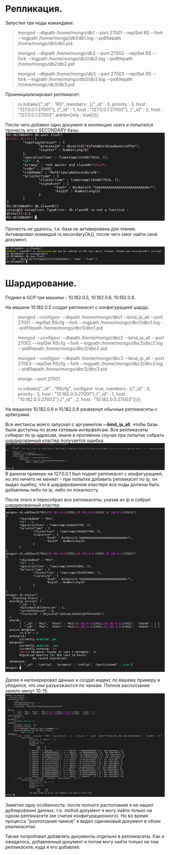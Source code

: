 # Репликация.
Запустил три ноды командами:

>mongod --dbpath /home/mongo/db1 --port 27001 --replSet RS --fork --logpath /home/mongo/db1/db1.log --pidfilepath /home/mongo/db1/db1.pid
>
>mongod --dbpath /home/mongo/db2 --port 27002 --replSet RS --fork --logpath /home/mongo/db2/db2.log --pidfilepath /home/mongo/db2/db2.pid
>
>mongod --dbpath /home/mongo/db3 --port 27003 --replSet RS --fork --logpath /home/mongo/db3/db3.log --pidfilepath /home/mongo/db3/db3.pid

Проинициализировал репликасет:

>rs.initiate({"_id" : "RS", members : [{"_id" : 0, priority : 3, host : "127.0.0.1:27001"}, {"_id" : 1, host : "127.0.0.1:27002"}, {"_id" : 2, host : "127.0.0.1:27003", arbiterOnly : true}]});

После чего добавил один документ в коллекцию users и попытался прочесть его с SECONDARY базы.
![alt text](https://github.com/kot-mechanic/mongodb_otus/blob/main/screen/11111111111111111.png)

Прочесть не удалось, т.к. база не активирована для чтения.
Активировал командой rs.secondaryOk(), после чего смог найти свой документ.

![alt text](https://github.com/kot-mechanic/mongodb_otus/blob/main/screen/222222222222222222.png)


# Шардирование.
Поднял в GCP три машины - 10.182.0.5, 10.182.0.6, 10.182.0.8.

На машине 10.182.0.5 создал репликасет с конфигурацией шарда.
>mongod --configsvr --dbpath /home/mongo/dbc1 --bind_ip_all --port 27001 --replSet RScfg --fork --logpath /home/mongo/dbc1/dbc1.log --pidfilepath /home/mongo/dbc1/dbc1.pid
>
>mongod --configsvr --dbpath /home/mongo/dbc2 --bind_ip_all --port 27002 --replSet RScfg --fork --logpath /home/mongo/dbc2/dbc2.log --pidfilepath /home/mongo/dbc2/dbc2.pid
>
>mongod --configsvr --dbpath /home/mongo/dbc3 --bind_ip_all --port 27003 --replSet RScfg --fork --logpath /home/mongo/dbc3/dbc3.log --pidfilepath /home/mongo/dbc3/dbc3.pid
>
>mongo --port 27001
>
>rs.initiate({"_id" : "RScfg", configsvr: true, members : [{"_id" : 0, priority : 3, host : "10.182.0.5:27001"},{"_id" : 1, host : "10.182.0.5:27002"},{"_id" : 2, host : "10.182.0.5:27003"}]});

На машинах 10.182.0.6 и 10.182.0.9 развернул обычные репликасеты с арбитрами.

Все инстансы монго запускал с аргументом **--bind_ip_all**, чтобы базы были доступны по всем сетевым интерфейсам.
Все репликасеты собирал по ip-адресам, иначе в противном случае при попытке собрать шардированный кластер получается ошибка:
![alt text](https://github.com/kot-mechanic/mongodb_otus/blob/main/screen/2022-02-07%2019_46_28-Window.png)
В данном примере на 127.0.0.1 был поднят репликасет с конфигурацией, но это ничего не меняет - при попытке добавить репликасет по ip, он выдал ошибку, что в шардированном кластере все ноды должны быть добавлены либо по ip, либо по локалхосту.

После этого я пересобрал все репликасеты, указав их ip и собрал шардированный кластер.
![alt text](https://github.com/kot-mechanic/mongodb_otus/blob/main/screen/2022-02-07%2020_10_32-Window.png)

Далее я нагенерировал данных и создал индекс по вашему примеру и убедился, что они разъезжаются по чанкам. Полное расползание заняло минут 10-15.
![alt text](https://github.com/kot-mechanic/mongodb_otus/blob/main/screen/2022-02-07%2021_26_25-Window.png)

Заметил одну особенность: после полного расползания я не нашел дублирования данных, т.е. любой документ я могу найти только на одном репликасете (не считая конфигурационного). Но во время процесса "разползания чанков" я видел одинаковый документ в обоих реаликасетах.

Также попробовал добавлять документы отдельно в репликасеты. Как и ожидалось, добавленный документ я потом могу найти только на том репликасете, куда я его добавлял.
